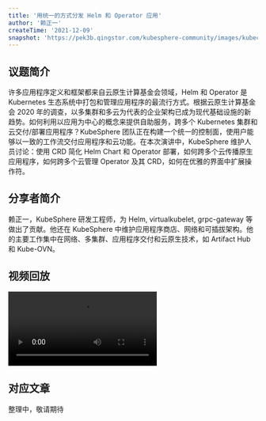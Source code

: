 ```yaml
---
title: '用统一的方式分发 Helm 和 Operator 应用'
author: '赖正一'
createTime: '2021-12-09'
snapshot: 'https://pek3b.qingstor.com/kubesphere-community/images/kubecon2021-zhengyi.png'
---
```


## 议题简介

许多应用程序定义和框架都来自云原生计算基金会领域，Helm 和 Operator 是 Kubernetes 生态系统中打包和管理应用程序的最流行方式。根据云原生计算基金会 2020 年的调查，以多集群和多云为代表的企业架构已成为现代基础设施的新趋势。如何利用以应用为中心的概念来提供自助服务，跨多个 Kubernetes 集群和云交付/部署应用程序？KubeSphere 团队正在构建一个统一的控制面，使用户能够以一致的工作流交付应用程序和云功能。在本次演讲中，KubeSphere 维护人员讨论：使用 CRD 简化 Helm Chart 和 Operator 部署，如何跨多个云传播原生应用程序，如何跨多个云管理 Operator 及其 CRD，如何在优雅的界面中扩展操作符。

## 分享者简介

赖正一，KubeSphere 研发工程师，为 Helm, virtualkubelet, grpc-gateway 等做出了贡献。他还在 KubeSphere 中维护应用程序商店、网络和可插拔架构。他的主要工作集中在网络、多集群、应用程序交付和云原生技术，如 Artifact Hub 和 Kube-OVN。

## 视频回放

<video id="videoPlayer" controls="" preload="true">
  <source src="https://kubesphere-community.pek3b.qingstor.com/videos/KubeCon2021-China-zhengyi.mp4" type="video/mp4">
</video>

## 对应文章

整理中，敬请期待
